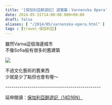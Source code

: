 ```yaml
---
title: '[保加利亞醉遊記] 遊覽篇：Varnenska Opera'
date: 2014-05-31T14:00:00.000+08:00
draft: false
aliases: [ "/2014/05/varnenska-opera.html" ]
tags : [travel-保加利亞]
---
```


雖然Varna這個海邊城市  
不像Sofia般有很多的舊建築  

![](/images/bulgaria10b.jpg)

不過文化藝術的舊東西  
少就是少了點但也會有喔～  
  
\-----------------------------------------------  
  
延伸閱讀：[保加利亞醉遊記（14D16N）](https://hidie.net/bulgaria14d16n/)
